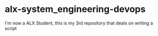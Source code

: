 # alx-system_engineering-devops
I'm now a ALX Student, this is my 3rd  repository that deals on writing a script
